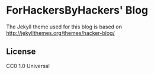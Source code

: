 # ForHackersByHackers' Blog

The Jekyll theme used for this blog is based on http://jekyllthemes.org/themes/hacker-blog/ 



## License

CC0 1.0 Universal
